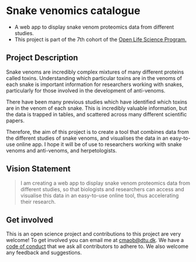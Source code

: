 # Snake venomics catalogue

* A web app to display snake venom proteomics data from different studies.
* This project is part of the 7th cohort of the [Open Life Science Program.](https://openlifesci.org/ols-7)

## Project Description

Snake venoms are incredibly complex mixtures of many different proteins called toxins. Understanding which particular toxins are in the venoms of each snake is important information for researchers working with snakes, particularly for those involved in the development of anti-venoms.

There have been many previous studies which have identified which toxins are in the venom of each snake. This is incredibly valuable information, but the data is trapped in tables, and scattered across many different scientific papers. 

Therefore, the aim of this project is to create a tool that combines data from the different studies of snake venoms, and visualises the data in an easy-to-use online app. I hope it will be of use to researchers working with snake venoms and anti-venoms, and herpetologists.

## Vision Statement

>I am creating a web app to display snake venom proteomics data from different studies, so that biologists and researchers can access and visualise this data in an easy-to-use online tool, thus accelerating their research.

## Get involved

This is an open science project and contributions to this project are very welcome! To get involved you can email me at cmaob@dtu.dk. We have a [code of conduct](https://github.com/cobri/snake-venomics-catalogue/blob/main/CODE_OF_CONDUCT.md) that we ask all contributors to adhere to. We also welcome any feedback and suggestions. 

